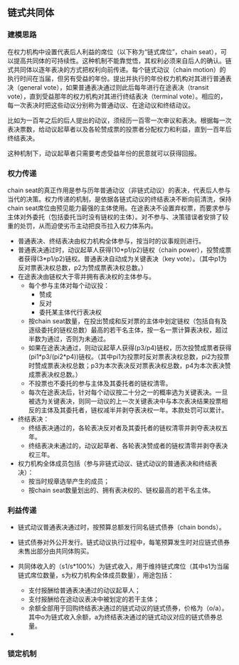 ## 链式共同体


### 建模思路
在权力机构中设置代表后人利益的席位（以下称为“链式席位”，chain seat），可以提高共同体的可持续性。这种机制不能靠觉悟，其权利必须来自后人的确认。链式共同体以逐年表决的方式把权利向前传递。每个链式动议（chain motion）的执行时间在当届，但另有受益的年份。提出并执行的年份权力机构对其进行普通表决（general vote），如果普通表决通过则此后每年进行在途表决（transit vote），直到受益那年的权力机构对其进行终结表决（terminal vote）。相应的，每一次表决时把这些动议分别称为普通动议、在途动议和终结动议。

比如为一百年之后的后人提出的动议，须经历一百零一次审议和表决。根据每一次表决票数，给动议起草者以及各轮赞成票的投票者分配权力和利益，直到一百年后终结表决。

这种机制下，动议起草者只需要考虑受益年份的民意就可以获得回报。

### 权力传递
chain seat的真正作用是参与历年普通动议（非链式动议）的表决，代表后人参与当代的决策。权力传递的机制，是依据各链式动议的终结表决不断向前清洗，保持chain seat席位由预见能力最强的主体使用。在途表决不设置弃权票，而要求参与主体对外委托（包括委托当时没有链权的主体）。对不参与、决策错误者安排了较重的处罚，从而迫使劣币主动把良币拉入权力体系内。

* 普通表决、终结表决由权力机构全体参与，按当时的议事规则进行。
* 普通表决通过时，动议起草人获得(10\*p1/p2)链权（chain power），投赞成票者获得(3\*p1/p2)链权。普通表决自动成为关键表决（key vote）。（其中p1为反对票表决权总数，p2为赞成票表决权总数。）
* 在途表决由链权大于零并拥有表决权的主体参与。
	* 每个参与主体对每个动议投：
		* 赞成
		* 反对
		* 委托某主体代行表决权
	* 按chain seat数量，在投出赞成和反对票的主体中划定链权（包括自有及逐级委托的链权总数）最高的若干名主体，按一名一票计算表决权，超过半数为通过，否则为未通过。
	* 如果在途表决通过，则动议起草人获得(p3/p4)链权，历次投赞成票者获得(pi1\*p3/(pi2\*p4))链权。（其中pi1为投票时反对票表决权总数，pi2为投票时赞成票表决权总数；p3为本次表决反对票表决权总数，p4为本次表决赞成票表决权总数。）
	* 不投票也不委托的参与主体及其委托者的链权清零。
	* 每次在途表决后，针对每个动议按二十分之一的概率选为关键表决。一旦被选为关键表决，则同一动议的上一次关键表决中与本次表决结果投票相反的主体及其委托者，链权减半并剥夺表决权一年。本款处罚可以累计。
* 终结表决：
	* 终结表决通过的，各轮表决反对者及其委托者的链权清零并剥夺表决权五年。
	* 终结表决未通过的，动议起草者、各轮表决赞成者的链权清零并剥夺表决权三年。
* 权力机构全体成员包括（参与非链式动议、链式动议的普通表决和终结表决）：
	* 按当时规章选举产生的成员；
	* 按chain seat数量划出的、拥有表决权的、链权最高的若干名主体。

### 利益传递

* 链式动议普通表决通过时，按预算总额发行同名链式债券（chain bonds）。
* 链式债券对外公开发行。链式动议执行过程中，每笔预算发生时对应链式债券未售出部分由共同体购买。
* 共同体收入的（s1/s*100%）为链式收入，用于维持链式席位（其中s1为当届链式席位数量，s为权力机构全体成员数量），用途包括：
	* 支付报酬给普通表决通过的动议起草人；
	* 支付报酬给在途动议表决中被划定的若干主体；
	* 余额全部用于回购终结表决通过的链式动议的链式债券，价格为（o/a）。其中o为链式收入余额，a为终结表决通过的链式动议对应的链式债券总量。

* 

### 锁定机制